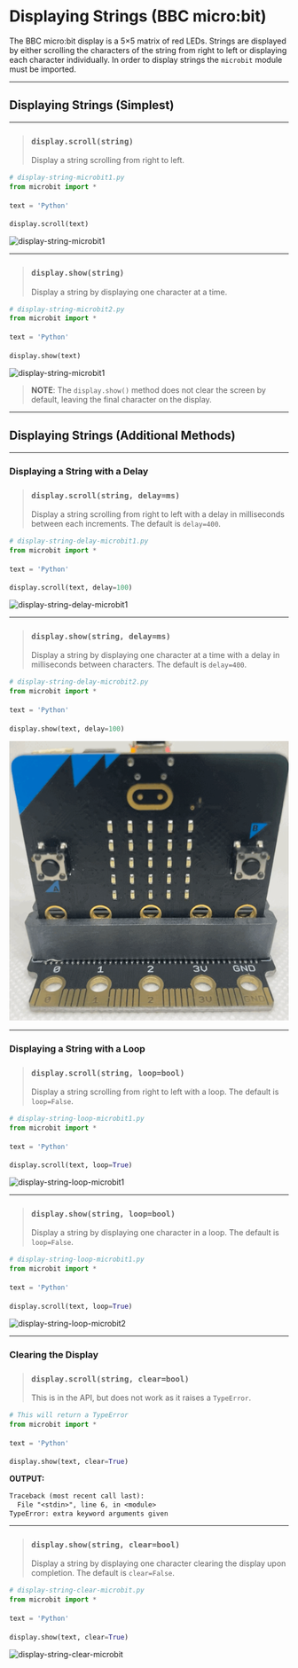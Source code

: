 # Displaying Strings (BBC micro:bit)

The BBC micro:bit display is a 5×5 matrix of red LEDs. Strings are displayed by either scrolling the characters of the string from right to left or displaying each character individually. In order to display strings the `microbit` module must be imported.

---

##  Displaying Strings (Simplest)

---

> ### `display.scroll(string)`
>
> Display a string scrolling from right to left.

```python
# display-string-microbit1.py
from microbit import *

text = 'Python'

display.scroll(text)
```

![display-string-microbit1](images/display-string-microbit1.gif)

---

> ### `display.show(string)`
>
> Display a string by displaying one character at a time.

```python
# display-string-microbit2.py
from microbit import *

text = 'Python'

display.show(text)
```

![display-string-microbit1](images/display-string-microbit2.gif)

> **NOTE**: The `display.show()` method does not clear the screen by default, leaving the final character on the display.

---

## Displaying Strings (Additional Methods)

---

### Displaying a String with a Delay 

> ### `display.scroll(string, delay=ms)`
>
> Display a string scrolling from right to left with a delay in milliseconds between each increments. The default is `delay=400`.

```python
# display-string-delay-microbit1.py
from microbit import *

text = 'Python'

display.scroll(text, delay=100)
```

![display-string-delay-microbit1](images/display-string-delay-microbit1.gif)

---

> ### `display.show(string, delay=ms)`
>
> Display a string by displaying one character at a time with a delay in milliseconds between characters. The default is `delay=400`.

```python
# display-string-delay-microbit2.py
from microbit import *

text = 'Python'

display.show(text, delay=100)
```

![display-string-delay-microbit2](images/display-string-delay-microbit2.gif)

---

### Displaying a String with a Loop

> ### `display.scroll(string, loop=bool)`
>
> Display a string scrolling from right to left with a loop. The default is `loop=False`.

```python
# display-string-loop-microbit1.py
from microbit import *

text = 'Python'

display.scroll(text, loop=True)
```

![display-string-loop-microbit1](images/display-string-loop-microbit1.gif)

---

> ### `display.show(string, loop=bool)`
>
> Display a string by displaying one character in a loop. The default is `loop=False`.

```python
# display-string-loop-microbit1.py
from microbit import *

text = 'Python'

display.scroll(text, loop=True)
```

![display-string-loop-microbit2](images/display-string-loop-microbit2.gif)

---

### Clearing the Display

> ### `display.scroll(string, clear=bool)`
>
> This is in the API, but does not work as it raises a `TypeError`.

```python
# This will return a TypeError
from microbit import *

text = 'Python'

display.show(text, clear=True)
```

**OUTPUT:**

```
Traceback (most recent call last):
  File "<stdin>", line 6, in <module>
TypeError: extra keyword arguments given
```

---

> ### `display.show(string, clear=bool)`
>
> Display a string by displaying one character clearing the display upon completion. The default is `clear=False`.

```python
# display-string-clear-microbit.py
from microbit import *

text = 'Python'

display.show(text, clear=True)
```

![display-string-clear-microbit](images/display-string-clear-microbit.gif)

